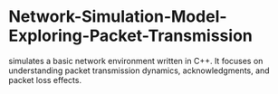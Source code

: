 # Network-Simulation-Model-Exploring-Packet-Transmission
simulates a basic network environment written in C++. It focuses on understanding packet transmission dynamics, acknowledgments, and packet loss effects.
